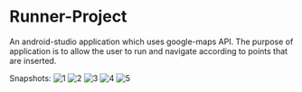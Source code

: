 # Runner-Project
An android-studio application which uses google-maps API. 
The purpose of application is to allow the user to run and navigate according to points that are inserted. 

Snapshots: 
![1](https://user-images.githubusercontent.com/26148975/28752664-a37544d0-752d-11e7-9db4-672f7d699bbe.png)
![2](https://user-images.githubusercontent.com/26148975/28752665-a391315e-752d-11e7-8a78-2ca5f6d53601.png)
![3](https://user-images.githubusercontent.com/26148975/28752666-a3a1d158-752d-11e7-96c9-9a2c6f6096c3.png)
![4](https://user-images.githubusercontent.com/26148975/28752667-a3a82ae4-752d-11e7-9add-6a5e5658c903.png)
![5](https://user-images.githubusercontent.com/26148975/28752668-a3a84f88-752d-11e7-84ca-385eff05d0d9.png)
